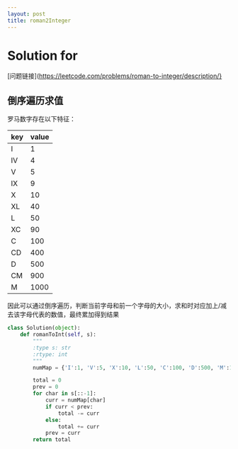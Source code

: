 ```yaml
---
layout: post
title: roman2Integer
---
```

# Solution for <Roman to Integer>
[问题链接](https://leetcode.com/problems/roman-to-integer/description/}

## 倒序遍历求值
罗马数字存在以下特征：

| key | value |
| --- | ----- |
| I   | 1     |
| IV  | 4     |
| V   | 5     |
| IX  | 9     |
| X   | 10    |
| XL  | 40    |
| L   | 50    |
| XC  | 90    |
| C   | 100   |
| CD  | 400   |
| D   | 500   |
| CM  | 900   |
| M   | 1000  |

因此可以通过倒序遍历，判断当前字母和前一个字母的大小，求和时对应加上/减去该字母代表的数值，最终累加得到结果
```python
class Solution(object):
    def romanToInt(self, s):
        """
        :type s: str
        :rtype: int
        """
        numMap = {'I':1, 'V':5, 'X':10, 'L':50, 'C':100, 'D':500, 'M':1000}

        total = 0
        prev = 0
        for char in s[::-1]:
            curr = numMap[char]
            if curr < prev:
                total -= curr
            else:
                total += curr
            prev = curr
        return total
```